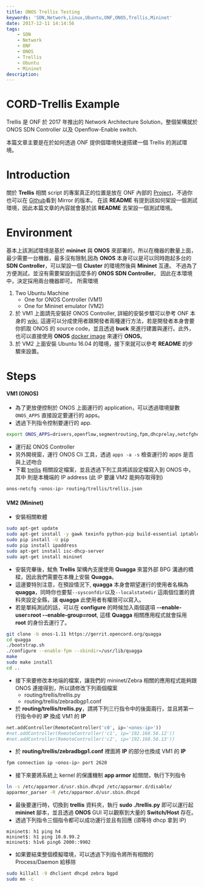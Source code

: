 ```yaml
---
title: ONOS Trellis Testing
keywords: 'SDN,Network,Linux,Ubuntu,ONF,ONOS,Trellis,Mininet'
date: 2017-12-11 14:14:56
tags:
	- SDN
	- Network
	- ONF
	- ONOS
	- Trellis
	- Ubuntu
	- Mininet
description:
---
```

CORD-Trellis Example
====================
Trellis 是 ONF 於 2017 年推出的 Network Architecture Solution，整個架構就於 ONOS SDN Controller 以及 Openflow-Enable switch.

本篇文章主要是在於如何透過 ONF 提供個環境快速搭建一個 Trellis 的測試環境。
<!--more-->

Introduction
============
關於 **Trellis** 相關 script 的專案真正的位置是放在 ONF 內部的 [Project](https://gerrit.onosproject.org/#/q/project:routing)，不過你也可以在 [Github](https://github.com/opennetworkinglab/routing/blob/master/trellis/README.md)看到 Mirror 的版本。
在該 **README** 有提到該如何架設一個測試環境，因此本篇文章的內容就會基於該 **README** 去架設一個測試環境。

Environment
===========
基本上該測試環境是基於 **mininet** 與 **ONOS** 來部署的，所以在機器的數量上面，最少需要一台機器，最多沒有限制,因為 **ONOS** 本身可以是可以同時跑起多台的 **SDN Controller**，可以架設一個 **Cluster** 的環境然後與 **Mininet** 互連。
不過為了方便測試，並沒有需要架設到這麼多的 **ONOS SDN Controller**。
因此在本環境中，決定採用兩台機器即可。
所需環境
1. Two Ubuntu Machine
    - One for ONOS Controller (VM1)
    - One for Mininet emulator (VM2)
2. 於 VM1 上面請先安裝好 ONOS Controller, 詳細的安裝步驟可以參考 ONF 本身的 [wiki](https://wiki.onosproject.org/display/ONOS/Administrator+Guide), 這邊可以分成使用者跟開發者兩種運行方法，若是開發者本身會要你抓取 ONOS 的 source code，並且透過 **buck** 來進行建置與運行。此外，也可以直接使用 **ONOS** [docker image](https://wiki.onosproject.org/display/ONOS/Running+the+published+Docker+ONOS+images) 來運行 **ONOS**。
3. 於 VM2 上面安裝 Ubuntu 16.04 的環境，接下來就可以參考 **README** 的步驟來設置。


Steps
=====
#### VM1 (ONOS)
- 為了更放便控制於 ONOS 上面運行的 application，可以透過環境變數 `ONOS_APPS` 直接設定要運行的 apps。
- 透過下列指令控制要運行的 app.
``` sh
export ONOS_APPS=drivers,openflow,segmentrouting,fpm,dhcprelay,netcfghostprovider,routeradvertisement
```
- 運行起 ONOS Controller
- 另外開視窗，運行 ONOS Cli 工具，透過 `apps -a -s` 檢查運行的 apps 是否與上述吻合
- 下載 [trellis](https://github.com/opennetworkinglab/routing/blob/master/trellis/trellis.json) 相關設定檔案，並且透過下列工具將該設定檔寫入到 ONOS 中，其中 **<onos-ip>** 則是本機端的 IP address (此 IP 要讓 VM2 能夠存取得到)
``` sh 
onos-netcfg <onos-ip> routing/trellis/trellis.json
```

#### VM2 (Mininet)
- 安裝相關軟體
```sh 
sudo apt-get update
sudo apt-get install -y gawk texinfo python-pip build-essential iptables automake autoconf libtool
sudo pip install -U pip
sudo pip install ipaddress
sudo apt-get install isc-dhcp-server
sudo apt-get install mininet
```
- 安裝完畢後，魷魚 **Trellis** 架構內支援使用 **Quagga** 來當外部 BPG 溝通的橋樑，因此我們需要在本機上安裝 **Quagga**。
- 這邊要特別注意，在預設情況下, **quagga** 本身會期望運行的使用者名稱為 **quagga**，同時你也要幫`--sysconfdir`以及`--localstatedir` 這兩個位置的資料夾設定全縣，讓 **quagga** 此使用者有權限可以寫入。
- 若是單純測試的話，可以在 **configure** 的時候加入兩個選項 **--enable-user=root --enable-group=root**, 這樣 **Quagga** 相關應用程式就會採用 **root** 的身份去運行了。
``` sh
git clone -b onos-1.11 https://gerrit.opencord.org/quagga
cd quagga
./bootstrap.sh
./configure --enable-fpm --sbindir=/usr/lib/quagga
make
sudo make install
cd ..
```
- 接下來要修改本地端的檔案，讓我們的 mininet/Zebra 相關的應用程式能夠跟 ONOS 連接得到，所以請修改下列兩個檔案
    - routing/trellis/trellis.py
    - routing/trellis/zebradbgp1.conf
- 於 **routing/trellis/trellis.py**，請將下列三行指令中的後面兩行，並且將第一行指令中的 **IP** 換成 VM1 的 **IP**
```python
net.addController(RemoteController('c0', ip='<onos-ip>'))
#net.addController(RemoteController('c1', ip='192.168.56.12'))
#net.addController(RemoteController('c2', ip='192.168.56.13'))
```
- 於 **routing/trellis/zebradbgp1.conf** 裡面將 **IP** 的部分也換成 VM1 的 **IP**
``` sh
fpm connection ip <onos-ip> port 2620
```
- 接下來要將系統上 kernel 的保護機制 **app armor** 給關閉，執行下列指令
```bash
ln -s /etc/apparmor.d/usr.sbin.dhcpd /etc/apparmor.d/disable/
apparmor_parser -R /etc/apparmor.d/usr.sbin.dhcpd
```
- 最後要運行時，切換到 **trellis** 資料夾，執行 **sudo ./trellis.py** 即可以運行起 **mininet** 腳本，並且透過 **ONOS** GUI 可以觀察到大量的 **Switch/Host** 存在。
- 透過下列指令三個指令都可以成功運行並且有回應 (須等待 dhcp 拿到 IP)
```
mininet$: h1 ping h4
mininet$: h1 ping 10.0.99.2
mininet$: h1v6 ping6 2000::9902
```
- 如果要結束整個模擬環境，可以透過下列指令將所有相關的 Process/Daemon 給移除
``` sh
sudo killall -9 dhclient dhcpd zebra bgpd
sudo mn -c
```

